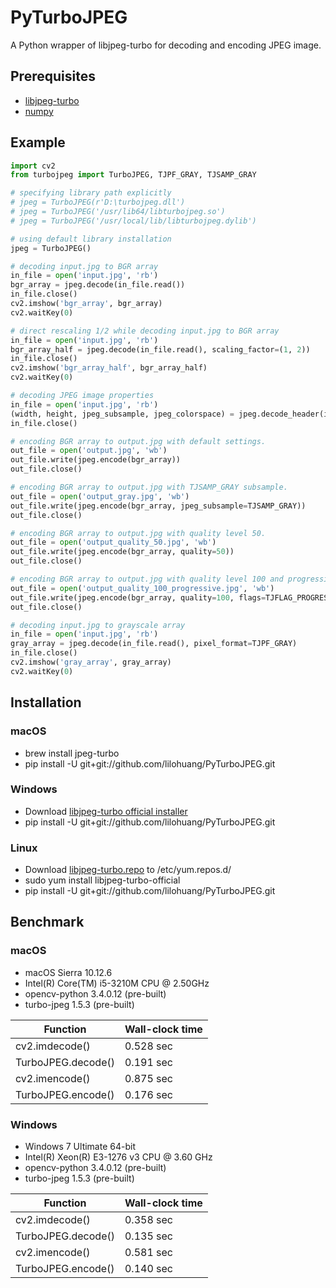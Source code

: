 # PyTurboJPEG
A Python wrapper of libjpeg-turbo for decoding and encoding JPEG image.

## Prerequisites
- [libjpeg-turbo](https://github.com/libjpeg-turbo/libjpeg-turbo/releases)
- [numpy](https://github.com/numpy/numpy)

## Example

```python
import cv2
from turbojpeg import TurboJPEG, TJPF_GRAY, TJSAMP_GRAY

# specifying library path explicitly
# jpeg = TurboJPEG(r'D:\turbojpeg.dll')
# jpeg = TurboJPEG('/usr/lib64/libturbojpeg.so')
# jpeg = TurboJPEG('/usr/local/lib/libturbojpeg.dylib')

# using default library installation
jpeg = TurboJPEG()

# decoding input.jpg to BGR array
in_file = open('input.jpg', 'rb')
bgr_array = jpeg.decode(in_file.read())
in_file.close()
cv2.imshow('bgr_array', bgr_array)
cv2.waitKey(0)

# direct rescaling 1/2 while decoding input.jpg to BGR array
in_file = open('input.jpg', 'rb')
bgr_array_half = jpeg.decode(in_file.read(), scaling_factor=(1, 2))
in_file.close()
cv2.imshow('bgr_array_half', bgr_array_half)
cv2.waitKey(0)

# decoding JPEG image properties
in_file = open('input.jpg', 'rb')
(width, height, jpeg_subsample, jpeg_colorspace) = jpeg.decode_header(in_file.read())
in_file.close()

# encoding BGR array to output.jpg with default settings.
out_file = open('output.jpg', 'wb')
out_file.write(jpeg.encode(bgr_array))
out_file.close()

# encoding BGR array to output.jpg with TJSAMP_GRAY subsample.
out_file = open('output_gray.jpg', 'wb')
out_file.write(jpeg.encode(bgr_array, jpeg_subsample=TJSAMP_GRAY))
out_file.close()

# encoding BGR array to output.jpg with quality level 50. 
out_file = open('output_quality_50.jpg', 'wb')
out_file.write(jpeg.encode(bgr_array, quality=50))
out_file.close()

# encoding BGR array to output.jpg with quality level 100 and progressive entropy coding.
out_file = open('output_quality_100_progressive.jpg', 'wb')
out_file.write(jpeg.encode(bgr_array, quality=100, flags=TJFLAG_PROGRESSIVE))
out_file.close()

# decoding input.jpg to grayscale array
in_file = open('input.jpg', 'rb')
gray_array = jpeg.decode(in_file.read(), pixel_format=TJPF_GRAY)
in_file.close()
cv2.imshow('gray_array', gray_array)
cv2.waitKey(0)
```

## Installation

### macOS
- brew install jpeg-turbo
- pip install -U git+git://github.com/lilohuang/PyTurboJPEG.git

### Windows 
- Download [libjpeg-turbo official installer](https://sourceforge.net/projects/libjpeg-turbo/files) 
- pip install -U git+git://github.com/lilohuang/PyTurboJPEG.git

### Linux
- Download [libjpeg-turbo.repo](https://libjpeg-turbo.org/pmwiki/uploads/Downloads/libjpeg-turbo.repo) to /etc/yum.repos.d/
- sudo yum install libjpeg-turbo-official
- pip install -U git+git://github.com/lilohuang/PyTurboJPEG.git


## Benchmark 

### macOS
- macOS Sierra 10.12.6
- Intel(R) Core(TM) i5-3210M CPU @ 2.50GHz
- opencv-python 3.4.0.12 (pre-built)
- turbo-jpeg 1.5.3 (pre-built)

| Function              | Wall-clock time |
| ----------------------|-----------------|
| cv2.imdecode()        |   0.528 sec     |
| TurboJPEG.decode()    |   0.191 sec     |
| cv2.imencode()        |   0.875 sec     |
| TurboJPEG.encode()    |   0.176 sec     |

### Windows 
- Windows 7 Ultimate 64-bit
- Intel(R) Xeon(R) E3-1276 v3 CPU @ 3.60 GHz
- opencv-python 3.4.0.12 (pre-built)
- turbo-jpeg 1.5.3 (pre-built)

| Function              | Wall-clock time |
| ----------------------|-----------------|
| cv2.imdecode()        |   0.358 sec     |
| TurboJPEG.decode()    |   0.135 sec     |
| cv2.imencode()        |   0.581 sec     |
| TurboJPEG.encode()    |   0.140 sec     |
